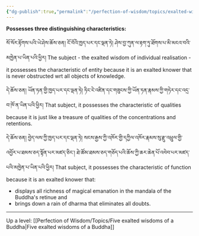 ```yaml
---
{"dg-publish":true,"permalink":"/perfection-of-wisdom/topics/exalted-wisdom-of-individual-realisation/"}
---
```


**Possesses three distinguishing characteristics:**

སོ་སོར་རྟོགས་པའི་ཡེ་ཤེས་ཆོས་ཅན། ངོ་བོའི་ཁྱད་པར་དང་ལྡན་ཏེ། ཤེས་བྱ་ཀུན་ལ་རྟག་ཏུ་ཐོགས་པ་མི་མངའ་བའི་མཁྱེན་པ་ཡིན་པའི་ཕྱིར། 
The subject - the exalted wisdom of individual realisation - it possesses the characteristic of entity because it is an exalted knower that is never obstructed wrt all objects of knowledge.

དེ་ཆོས་ཅན། ཡོན་ཏན་གྱི་ཁྱད་པར་དང་ལྡན་ཏེ། ཏིང་ངེ་འཛིན་དང་གཟུངས་ཀྱི་ཡོན་ཏན་རྣམས་ཀྱི་གཏེར་དང་འདྲ་བ་ཁོ་ན་ཡིན་པའི་ཕྱིར། 
That subject, it possesses the characteristic of qualities because it is just like a treasure of qualities of the concentrations and retentions.

དེ་ཆོས་ཅན། བྱེད་ལས་ཀྱི་ཁྱད་པར་དང་ལྡན་ཏེ། སངས་རྒྱས་ཀྱི་འཁོར་གྱི་དཀྱིལ་འཁོར་རྣམས་སུ་རྫུ་འཕྲུལ་གྱི་འབྱོར་པ་ཐམས་ཅད་སྟོན་པར་མཛད་ཅིང་། 
ཐེ་ཚོམ་ཐམས་ཅད་གཅོད་པའི་ཆོས་ཀྱི་ཆར་ཆེན་པོ་འབེབ་པར་མཛད་པའི་མཁྱེན་པ་ཡིན་པའི་ཕྱིར།
That subject, it possesses the characteristic of function because it is an exalted knower that:
- displays all richness of magical emanation in the mandala of the Buddha's retinue and
- brings down a rain of dharma that eliminates all doubts.


---
Up a level: [[Perfection of Wisdom/Topics/Five exalted wisdoms of a Buddha\|Five exalted wisdoms of a Buddha]]